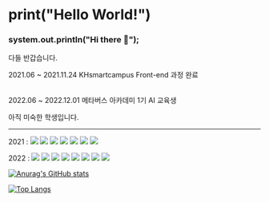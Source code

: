 <h1> print("Hello World!")</h1>

### system.out.println("Hi there 👋");

다들 반갑습니다.

<div>


2021.06 ~ 2021.11.24 KHsmartcampus Front-end 과정 완료 </br></br>

2022.06 ~ 2022.12.01 메타버스 아카데미 1기 AI 교육생 </br>

아직 미숙한 학생입니다. 
</div>

<hr>
<p>
  2021 : 
  <img src="https://img.shields.io/badge/HTML5-E34F26?style=flat-square&logo=HTML5&logoColor=white"/>

  <img src="https://img.shields.io/badge/JavaScript-F7DF1E?style=flat-square&logo=JavaScript&logoColor=black"/>

  <img src="https://img.shields.io/badge/Oracle_SQL-4479A1?style=flat-square&logo=SQL&logoColor=white"/>
  
  <img src="https://img.shields.io/badge/Spring-6DB33F?style=flat-square&logo=Spring&logoColor=white"/>
  
  <img src="https://img.shields.io/badge/CSS3-1572B6?style=flat-square&logo=CSS3&logoColor=white"/>
  
  <img src="https://img.shields.io/badge/Eclipse_IDE-2C2255?style=flat-square&logo=Eclipse__IDE &logoColor=white"/>

  <img src="https://img.shields.io/badge/Java-red?style=flat-square&logo=java&logoColor=white"/>
  
</p>

<p>
  2022 : 
  <img src="https://img.shields.io/badge/Python-3776AB?style=flat-square&logo=Python&logoColor=white"/>
  
  <img src="https://img.shields.io/badge/TensorFlow-FF6F00?style=flat-square&logo=TensorFlow&logoColor=white"/>
  
  <img src="https://img.shields.io/badge/PyTorch-EE4C2C?style=flat-square&logo=PyTorch&logoColor=white"/>
  
  <img src="https://img.shields.io/badge/OpenCV-5C3EE8?style=flat-square&logo=OpenCV&logoColor=white"/>
  
  <img src="https://img.shields.io/badge/NumPy-013243?style=flat-square&logo=NumPy&logoColor=white"/>
  
  <img src="https://img.shields.io/badge/YOLO-00FFFF?style=flat-square&logo=YOLO&logoColor=black"/>
  
  <img src="https://img.shields.io/badge/Jupyter-F37626?style=flat-square&logo=Jupyter&logoColor=white"/>
  
  <img src="https://img.shields.io/badge/Google_Colab-F9AB00?style=flat-square&logo=Google Colab&logoColor=white"/>
  
</p>




[![Anurag's GitHub stats](https://github-readme-stats.vercel.app/api?username=karrum5692&show_icons=true&theme=tokyonight)](https://github.com/karrum5692)

[![Top Langs](https://github-readme-stats.vercel.app/api/top-langs/?username=karrum5692&layout=compact&theme=dark)](https://github.com/karrum5692)


<!--
**karrum5692/karrum5692** is a ✨ _special_ ✨ repository because its `README.md` (this file) appears on your GitHub profile.

Here are some ideas to get you started:

- 🔭 I’m currently working on ...
- 🌱 I’m currently learning ...
- 👯 I’m looking to collaborate on ...
- 🤔 I’m looking for help with ...
- 💬 Ask me about ...
- 📫 How to reach me: ...
- 😄 Pronouns: ...
- ⚡ Fun fact: ...
-->


